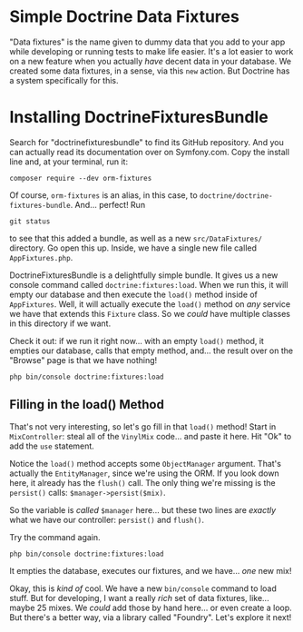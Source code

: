 # Simple Doctrine Data Fixtures

"Data fixtures" is the name given to dummy data that you add to your app while
developing or running tests to make life easier. It's a lot easier to work on a new
feature when you actually *have* decent data in your database. We created some
data fixtures, in a sense, via this `new` action. But Doctrine has a system
specifically for this.

# Installing DoctrineFixturesBundle

Search for "doctrinefixturesbundle" to find its GitHub repository. And you can
actually read its documentation over on Symfony.com. Copy the install line and,
at your terminal, run it:

```terminal
composer require --dev orm-fixtures
```

Of course, `orm-fixtures` is an alias, in this case, to
`doctrine/doctrine-fixtures-bundle`. And... perfect! Run

```terminal
git status
```

to see that this added a bundle, as well as a new `src/DataFixtures/` directory.
Go open this up. Inside, we have a single new file called `AppFixtures.php`.

DoctrineFixturesBundle is a delightfully simple bundle. It gives us a new console
command called `doctrine:fixtures:load`. When we run this, it will empty our database
and then execute the `load()` method inside of `AppFixtures`. Well, it will actually
execute the `load()` method on *any* service we have that extends this `Fixture`
class. So we *could* have multiple classes in this directory if we want.

Check it out: if we run it right now... with an empty `load()` method, it empties
our database, calls that empty method, and... the result over on the "Browse" page
is that we have nothing!

```terminal-silent
php bin/console doctrine:fixtures:load
```

## Filling in the load() Method

That's not very interesting, so let's go fill in that `load()` method! Start in
`MixController`: steal all of the `VinylMix` code... and paste it here. Hit "Ok"
to add the `use` statement.

Notice the `load()` method accepts some `ObjectManager` argument. That's actually
the `EntityManager`, since we're using the ORM. If you look down here, it already
has the `flush()` call. The only thing we're missing is the `persist()` calls:
`$manager->persist($mix)`.

So the variable is *called* `$manager` here... but these two lines are *exactly*
what we have our controller: `persist()` and `flush()`.

Try the command again.

```terminal-silent
php bin/console doctrine:fixtures:load
```

It empties the database, executes our fixtures, and we have... *one* new mix!

Okay, this is *kind of* cool. We have a new `bin/console` command to load stuff.
But for developing, I want a really *rich* set of data fixtures, like... maybe 25
mixes. We *could* add those by hand here... or even create a loop. But there's a
better way, via a library called "Foundry". Let's explore it next!
